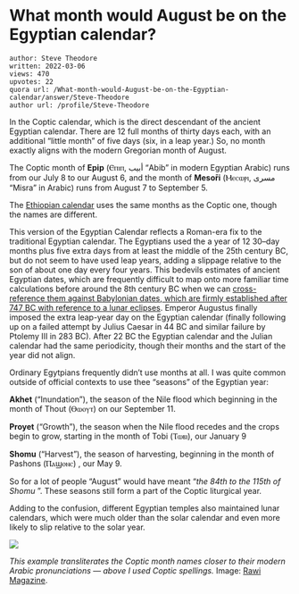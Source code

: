 # What month would August be on the Egyptian calendar?

	author: Steve Theodore
	written: 2022-03-06
	views: 470
	upvotes: 22
	quora url: /What-month-would-August-be-on-the-Egyptian-calendar/answer/Steve-Theodore
	author url: /profile/Steve-Theodore


In the Coptic calendar, which is the direct descendant of the ancient Egyptian calendar. There are 12 full months of thirty days each, with an additional “little month” of five days (six, in a leap year.) So, no month exactly aligns with the modern Gregorian month of August.

The Coptic month of __Epip__ (Ⲉⲡⲓⲡ, أبيب “Abib” in modern Egyptian Arabic) runs from our July 8 to our August 6, and the month of __Mesо̄ri__ (Ⲙⲉⲥⲱⲣⲓ, مسرى “Misra” in Arabic) runs from August 7 to September 5.

The [Ethiopian calendar](https://en.wikipedia.org/wiki/Ethiopian_calendar) uses the same months as the Coptic one, though the names are different.

This version of the Egyptian Calendar reflects a Roman-era fix to the traditional Egyptian calendar. The Egyptians used the a year of 12 30–day months plus five extra days from at least the middle of the 25th century BC, but do not seem to have used leap years, adding a slippage relative to the son of about one day every four years. This bedevils estimates of ancient Egyptian dates, which are frequently difficult to map onto more familiar time calculations before around the 8th century BC when we can [cross-reference them against Babylonian dates, which are firmly established after 747 BC with reference to a lunar eclipses](https://www.quora.com/What-s-the-earliest-historical-event-that-we-know-the-exact-date-on-which-it-took-place-with-certainty/answer/Steve-Theodore?ch=10&oid=299938411&share=d5e4a8db&srid=zLvM&target_type=answer). Emperor Augustus finally imposed the extra leap-year day on the Egyptian calendar (finally following up on a failed attempt by Julius Caesar in 44 BC and similar failure by Ptolemy III in 283 BC). After 22 BC the Egyptian calendar and the Julian calendar had the same periodicity, though their months and the start of the year did not align.

Ordinary Egytpians frequently didn’t use months at all. I was quite common outside of official contexts to use thee “seasons” of the Egyptian year:

__Akhet__ (“Inundation”), the season of the Nile flood which beginning in the month of Thout (Ⲑⲱⲟⲩⲧ) on our September 11.

__Proyet__ (“Growth”), the season when the Nile flood recedes and the crops begin to grow, starting in the month of Tobi (Ⲧⲱⲃⲓ), our January 9

__Shomu__ (“Harvest”), the season of harvesting, beginning in the month of Pashons (Ⲡⲁϣⲟⲛⲥ) , our May 9.

So for a lot of people “August” would have meant “_the 84th to the 115th of Shomu_ ”. These seasons still form a part of the Coptic liturgical year.

Adding to the confusion, different Egyptian temples also maintained lunar calendars, which were much older than the solar calendar and even more likely to slip relative to the solar year.

![](https://qph.fs.quoracdn.net/main-qimg-d3bb86433e3779f0a6ca9105f9ffb128-lq)

_This example transliterates the Coptic month names closer to their modern Arabic pronunciations — above I used Coptic spellings._ 
Image: [Rawi Magazine](https://rawi-magazine.com/articles/copticcalendar/).



